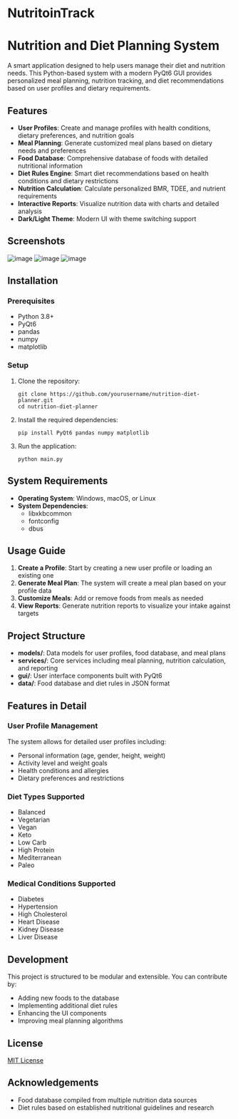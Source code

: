# NutritoinTrack

# Nutrition and Diet Planning System

A smart application designed to help users manage their diet and nutrition needs. This Python-based system with a modern PyQt6 GUI provides personalized meal planning, nutrition tracking, and diet recommendations based on user profiles and dietary requirements.

## Features

- **User Profiles**: Create and manage profiles with health conditions, dietary preferences, and nutrition goals
- **Meal Planning**: Generate customized meal plans based on dietary needs and preferences
- **Food Database**: Comprehensive database of foods with detailed nutritional information
- **Diet Rules Engine**: Smart diet recommendations based on health conditions and dietary restrictions
- **Nutrition Calculation**: Calculate personalized BMR, TDEE, and nutrient requirements
- **Interactive Reports**: Visualize nutrition data with charts and detailed analysis
- **Dark/Light Theme**: Modern UI with theme switching support

## Screenshots

![image](https://github.com/user-attachments/assets/673a8f9a-aa79-43f8-8254-5cbb21a8882d)
![image](https://github.com/user-attachments/assets/7ec5006b-399f-4610-b28e-17d633c2420f)
![image](https://github.com/user-attachments/assets/56531ce5-4164-4ecf-91e1-69337c203524)




## Installation

### Prerequisites

- Python 3.8+
- PyQt6
- pandas
- numpy
- matplotlib

### Setup

1. Clone the repository:
   ```
   git clone https://github.com/yourusername/nutrition-diet-planner.git
   cd nutrition-diet-planner
   ```

2. Install the required dependencies:
   ```
   pip install PyQt6 pandas numpy matplotlib
   ```

3. Run the application:
   ```
   python main.py
   ```

## System Requirements

- **Operating System**: Windows, macOS, or Linux
- **System Dependencies**: 
  - libxkbcommon
  - fontconfig
  - dbus

## Usage Guide

1. **Create a Profile**: Start by creating a new user profile or loading an existing one
2. **Generate Meal Plan**: The system will create a meal plan based on your profile data
3. **Customize Meals**: Add or remove foods from meals as needed
4. **View Reports**: Generate nutrition reports to visualize your intake against targets

## Project Structure

- **models/**: Data models for user profiles, food database, and meal plans
- **services/**: Core services including meal planning, nutrition calculation, and reporting
- **gui/**: User interface components built with PyQt6
- **data/**: Food database and diet rules in JSON format

## Features in Detail

### User Profile Management

The system allows for detailed user profiles including:
- Personal information (age, gender, height, weight)
- Activity level and weight goals
- Health conditions and allergies
- Dietary preferences and restrictions

### Diet Types Supported

- Balanced
- Vegetarian
- Vegan
- Keto
- Low Carb
- High Protein
- Mediterranean
- Paleo

### Medical Conditions Supported

- Diabetes
- Hypertension
- High Cholesterol
- Heart Disease
- Kidney Disease
- Liver Disease

## Development

This project is structured to be modular and extensible. You can contribute by:

- Adding new foods to the database
- Implementing additional diet rules
- Enhancing the UI components
- Improving meal planning algorithms

## License

[MIT License](LICENSE)

## Acknowledgements

- Food database compiled from multiple nutrition data sources
- Diet rules based on established nutritional guidelines and research

